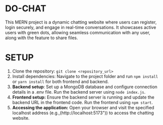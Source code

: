# DO-CHAT
This MERN project is a dynamic chatting website where users can register, login securely, and engage in real-time conversations. It showcases active users with green dots, allowing seamless communication with any user, along with the feature to share files.

# SETUP
1. Clone the repository: `git clone <repository_url>`
2. Install dependencies: Navigate to the project folder and run
   `npm install` or `yarn install` for both frontend and backend.
3. **Backend setup**:
   Set up a MongoDB database and configure connection details in a .env file.
   Run the backend server using  `node index.js`.
4. **Frontend setup:**
    Ensure the backend server is running and update the backend URL in the frontend code.
    Run the frontend using `npm start`.
5. **Accessing the application:**
   Open your browser and visit the specified localhost address (e.g.,(http://localhost:5173")) to access the chatting website.
